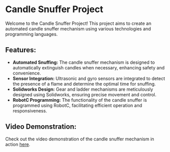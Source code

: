 # Candle Snuffer Project

Welcome to the Candle Snuffer Project! This project aims to create an automated candle snuffer mechanism using various technologies and programming languages.

## Features:
- **Automated Snuffing:** The candle snuffer mechanism is designed to automatically extinguish candles when necessary, enhancing safety and convenience.
- **Sensor Integration:** Ultrasonic and gyro sensors are integrated to detect the presence of a flame and determine the optimal time for snuffing.
- **Solidworks Design:** Gear and ladder mechanisms are meticulously designed using Solidworks, ensuring precise movement and control.
- **RobotC Programming:** The functionality of the candle snuffer is programmed using RobotC, facilitating efficient operation and responsiveness.


## Video Demonstration:
Check out the video demonstration of the candle snuffer mechanism in action [here]([https://drive.google.com/file/d/1j79LyvffOcwAhAHf88znD7ShKN0uhVe8/view?usp=sharing]).

